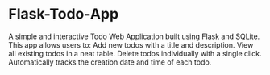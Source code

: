 # Flask-Todo-App
A simple and interactive Todo Web Application built using Flask and SQLite. This app allows users to:  Add new todos with a title and description.  View all existing todos in a neat table.  Delete todos individually with a single click.  Automatically tracks the creation date and time of each todo.
